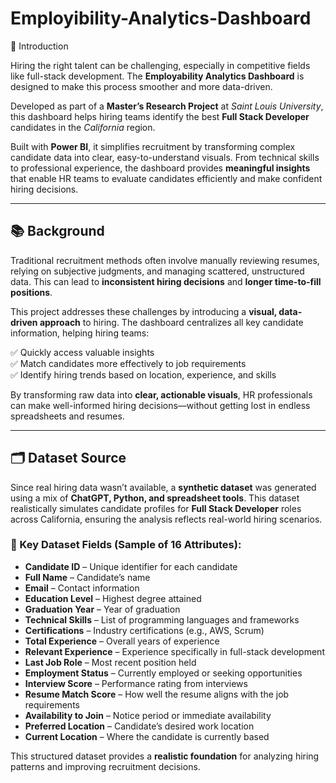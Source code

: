# Employibility-Analytics-Dashboard

🚀 Introduction  

Hiring the right talent can be challenging, especially in competitive fields like full-stack development. The **Employability Analytics Dashboard** is designed to make this process smoother and more data-driven.  

Developed as part of a **Master’s Research Project** at *Saint Louis University*, this dashboard helps hiring teams identify the best **Full Stack Developer** candidates in the *California* region.  

Built with **Power BI**, it simplifies recruitment by transforming complex candidate data into clear, easy-to-understand visuals. From technical skills to professional experience, the dashboard provides **meaningful insights** that enable HR teams to evaluate candidates efficiently and make confident hiring decisions.  

---

## 📚 Background  

Traditional recruitment methods often involve manually reviewing resumes, relying on subjective judgments, and managing scattered, unstructured data. This can lead to **inconsistent hiring decisions** and **longer time-to-fill positions**.  

This project addresses these challenges by introducing a **visual, data-driven approach** to hiring. The dashboard centralizes all key candidate information, helping hiring teams:  

✅ Quickly access valuable insights  
✅ Match candidates more effectively to job requirements  
✅ Identify hiring trends based on location, experience, and skills  

By transforming raw data into **clear, actionable visuals**, HR professionals can make well-informed hiring decisions—without getting lost in endless spreadsheets and resumes.  

---

## 🗂️ Dataset Source  

Since real hiring data wasn’t available, a **synthetic dataset** was generated using a mix of **ChatGPT, Python, and spreadsheet tools**. This dataset realistically simulates candidate profiles for **Full Stack Developer** roles across California, ensuring the analysis reflects real-world hiring scenarios.  

### 📄 Key Dataset Fields (Sample of 16 Attributes):  
- **Candidate ID** – Unique identifier for each candidate  
- **Full Name** – Candidate’s name  
- **Email** – Contact information  
- **Education Level** – Highest degree attained  
- **Graduation Year** – Year of graduation  
- **Technical Skills** – List of programming languages and frameworks  
- **Certifications** – Industry certifications (e.g., AWS, Scrum)  
- **Total Experience** – Overall years of experience  
- **Relevant Experience** – Experience specifically in full-stack development  
- **Last Job Role** – Most recent position held  
- **Employment Status** – Currently employed or seeking opportunities  
- **Interview Score** – Performance rating from interviews  
- **Resume Match Score** – How well the resume aligns with the job requirements  
- **Availability to Join** – Notice period or immediate availability  
- **Preferred Location** – Candidate’s desired work location  
- **Current Location** – Where the candidate is currently based  

This structured dataset provides a **realistic foundation** for analyzing hiring patterns and improving recruitment decisions.  
